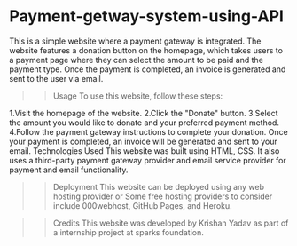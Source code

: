 # Payment-getway-system-using-API

This is a simple website where a payment gateway is integrated. The website features a donation button on the homepage, which takes users to a payment page where they can select the amount to be paid and the payment type. Once the payment is completed, an invoice is generated and sent to the user via email.

>>Usage
To use this website, follow these steps:

1.Visit the homepage of the website.
2.Click the "Donate" button.
3.Select the amount you would like to donate and your preferred payment method.
4.Follow the payment gateway instructions to complete your donation.
Once your payment is completed, an invoice will be generated and sent to your email.
Technologies Used
This website was built using HTML, CSS. It also uses a third-party payment gateway provider and email service provider for payment and email functionality.

>>Deployment
This website can be deployed using any web hosting provider or Some free hosting providers to consider include 000webhost, GitHub Pages, and Heroku.

>>Credits
This website was developed by Krishan Yadav as part of a internship project at sparks foundation.
